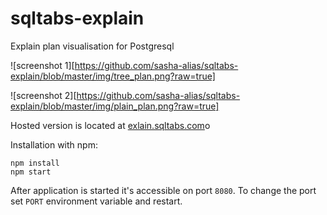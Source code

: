 # sqltabs-explain

Explain plan visualisation for Postgresql

![screenshot 1][https://github.com/sasha-alias/sqltabs-explain/blob/master/img/tree_plan.png?raw=true]

![screenshot 2][https://github.com/sasha-alias/sqltabs-explain/blob/master/img/plain_plan.png?raw=true]

Hosted version is located at [exlain.sqltabs.com](http://explain.sqltabs.com)o

Installation with npm:

```
npm install
npm start
```

After application is started it's accessible on port `8080`.
To change the port set `PORT` environment variable and restart.
